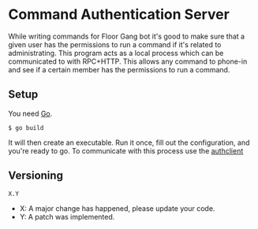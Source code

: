 # Command Authentication Server
While writing commands for Floor Gang bot it's good to make sure that a given user has the
permissions to run a command if it's related to administrating. This program acts as a local
process which can be communicated to with RPC+HTTP. This allows any command to phone-in and see
if a certain member has the permissions to run a command.


## Setup
You need [Go](https://golang.org).
```shell script
$ go build
```

It will then create an executable. Run it once, fill out the configuration, and you're ready to
go. To communicate with this process use the [authclient](https://github.com/floor-gang/authclient)

## Versioning
`X.Y`
 - X: A major change has happened, please update your code.
 - Y: A patch was implemented.
